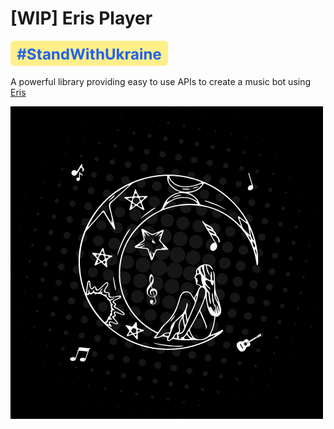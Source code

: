 # \[WIP\] Eris Player

[![Stand With Ukraine](https://raw.githubusercontent.com/vshymanskyy/StandWithUkraine/main/badges/StandWithUkraine.svg)](https://stand-with-ukraine.pp.ua)

A powerful library providing easy to use APIs to create a music bot using [Eris](https://www.npmjs.com/package/eris)

![eris player logo](./assets/ErisPlayer.png)